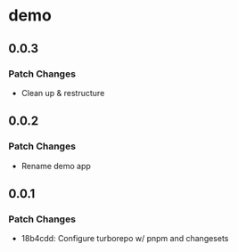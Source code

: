 # demo

## 0.0.3

### Patch Changes

- Clean up & restructure

## 0.0.2

### Patch Changes

- Rename demo app

## 0.0.1

### Patch Changes

- 18b4cdd: Configure turborepo w/ pnpm and changesets
